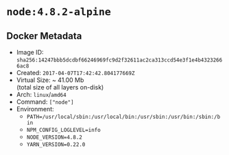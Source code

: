 # `node:4.8.2-alpine`

## Docker Metadata

- Image ID: `sha256:14247bbb5dcdbf66246969fc9d2f32611ac2ca313ccd54e3f1e4b43232666ac8`
- Created: `2017-04-07T17:42:42.804177669Z`
- Virtual Size: ~ 41.00 Mb  
  (total size of all layers on-disk)
- Arch: `linux`/`amd64`
- Command: `["node"]`
- Environment:
  - `PATH=/usr/local/sbin:/usr/local/bin:/usr/sbin:/usr/bin:/sbin:/bin`
  - `NPM_CONFIG_LOGLEVEL=info`
  - `NODE_VERSION=4.8.2`
  - `YARN_VERSION=0.22.0`
